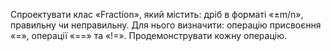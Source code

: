 Спроектувати клас «Fraction», який містить: дріб в форматі «±m/n», правильну чи неправильну.
Для нього визначити: операцію присвоєння «=», операції «==» та «!=». 
Продемонструвати кожну операцію.